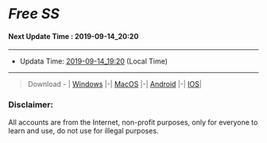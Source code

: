 
# *Free SS*

#### Next Update Time : 2019-09-14_20:20

---
* Updata Time: [2019-09-14_19:20](https://github.com/Geek-007/free-SS/blob/master/2019-09-14_19:20_FreeSS.txt) (Local Time)
---

> Download - | [Windows](https://github.com/shadowsocks/shadowsocks-windows/releases) |-| [MacOS](https://github.com/shadowsocks/shadowsocks-iOS/releases) |-| [Android](https://github.com/shadowsocks/shadowsocks-android/releases) |-| [IOS](https://itunes.apple.com/us/)|

### Disclaimer:
All accounts are from the Internet, non-profit purposes, only for everyone to learn and use, do not use for illegal purposes.
<br>

